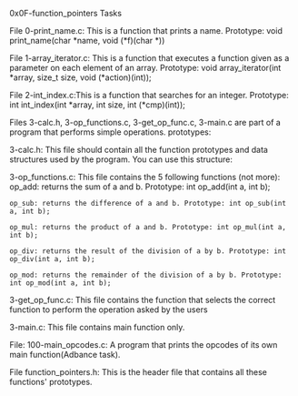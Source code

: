 0x0F-function_pointers Tasks



File 0-print_name.c: This is a function that prints a name.
	Prototype: void print_name(char *name, void (*f)(char *))



File 1-array_iterator.c: This is a function that executes a function given as a parameter on each element of an array.
	Prototype: void array_iterator(int *array, size_t size, void (*action)(int));



File 2-int_index.c:This is a function that searches for an integer.
	Prototype: int int_index(int *array, int size, int (*cmp)(int));



Files 3-calc.h, 3-op_functions.c, 3-get_op_func.c, 3-main.c are part of a program that performs simple operations.
	prototypes:

3-calc.h: This file should contain all the function prototypes and data structures used by the program. You can use this structure:


3-op_functions.c: This file contains the 5 following functions (not more):
	op_add: returns the sum of a and b. Prototype: int op_add(int a, int b);

	op_sub: returns the difference of a and b. Prototype: int op_sub(int a, int b);

	op_mul: returns the product of a and b. Prototype: int op_mul(int a, int b);

	op_div: returns the result of the division of a by b. Prototype: int op_div(int a, int b);

	op_mod: returns the remainder of the division of a by b. Prototype: int op_mod(int a, int b);


3-get_op_func.c: This file contains the function that selects the correct function to perform the operation asked by the users


3-main.c: This file contains main function only. 



File: 100-main_opcodes.c: A program that prints the opcodes of its own main function(Adbance task).



File function_pointers.h: This is the header file that contains all these functions' prototypes.
